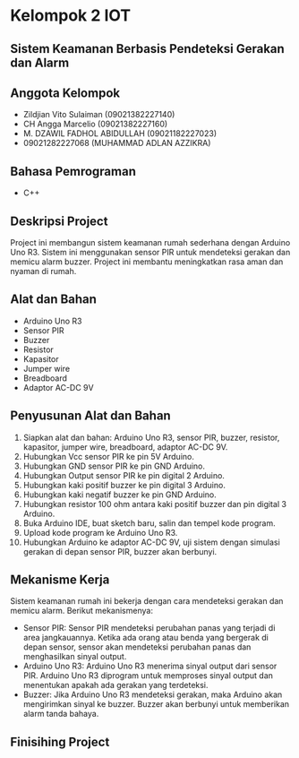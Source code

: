 # Kelompok 2 IOT 
## Sistem Keamanan Berbasis Pendeteksi Gerakan dan Alarm

## Anggota Kelompok
- Zildjian Vito Sulaiman (09021382227140)
- CH Angga Marcelio (09021382227160)
- M. DZAWIL FADHOL ABIDULLAH (09021182227023)
- 09021282227068 (MUHAMMAD ADLAN AZZIKRA)

## Bahasa Pemrograman
- C++

## Deskripsi Project
Project ini membangun sistem keamanan rumah sederhana dengan Arduino Uno R3. Sistem ini menggunakan sensor PIR untuk mendeteksi gerakan dan memicu alarm buzzer. Project ini membantu meningkatkan rasa aman dan nyaman di rumah.

## Alat dan Bahan
- Arduino Uno R3
- Sensor PIR
- Buzzer
- Resistor
- Kapasitor
- Jumper wire
- Breadboard
- Adaptor AC-DC 9V

## Penyusunan Alat dan Bahan
1. Siapkan alat dan bahan: Arduino Uno R3, sensor PIR, buzzer, resistor, kapasitor, jumper wire, breadboard, adaptor AC-DC 9V.
2. Hubungkan Vcc sensor PIR ke pin 5V Arduino.
3. Hubungkan GND sensor PIR ke pin GND Arduino.
4. Hubungkan Output sensor PIR ke pin digital 2 Arduino.
5. Hubungkan kaki positif buzzer ke pin digital 3 Arduino.
6. Hubungkan kaki negatif buzzer ke pin GND Arduino.
7. Hubungkan resistor 100 ohm antara kaki positif buzzer dan pin digital 3 Arduino.
8. Buka Arduino IDE, buat sketch baru, salin dan tempel kode program.
9. Upload kode program ke Arduino Uno R3.
10. Hubungkan Arduino ke adaptor AC-DC 9V, uji sistem dengan simulasi gerakan di depan sensor PIR, buzzer akan berbunyi.

## Mekanisme Kerja 
Sistem keamanan rumah ini bekerja dengan cara mendeteksi gerakan dan memicu alarm. Berikut mekanismenya:

- Sensor PIR: Sensor PIR mendeteksi perubahan panas yang terjadi di area jangkauannya. Ketika ada orang atau benda yang bergerak di depan sensor, sensor akan mendeteksi perubahan panas dan menghasilkan sinyal output.
- Arduino Uno R3: Arduino Uno R3 menerima sinyal output dari sensor PIR. Arduino Uno R3 diprogram untuk memproses sinyal output dan menentukan apakah ada gerakan yang terdeteksi.
- Buzzer: Jika Arduino Uno R3 mendeteksi gerakan, maka Arduino akan mengirimkan sinyal ke buzzer. Buzzer akan berbunyi untuk memberikan alarm tanda bahaya.


## Finisihing Project
